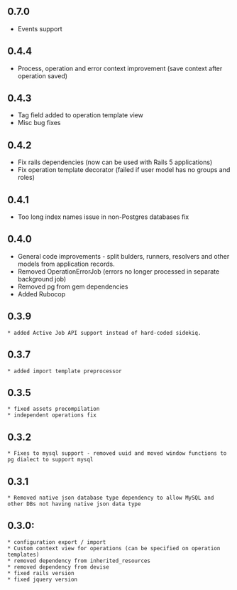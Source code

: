 ## 0.7.0
  * Events support
## 0.4.4
  * Process, operation and error context improvement (save context after operation saved)
## 0.4.3
  * Tag field added to operation template view
  * Misc bug fixes
## 0.4.2
  * Fix rails dependencies (now can be used with Rails 5 applications)
  * Fix operation template decorator (failed if user model has no groups and roles)
## 0.4.1
  * Too long index names issue in non-Postgres databases fix
## 0.4.0
  * General code improvements - split bulders, runners, resolvers and other
    models from application records.
  * Removed OperationErrorJob (errors no longer processed in separate
    background job)
  * Removed pg from gem dependencies
  * Added Rubocop
## 0.3.9
    * added Active Job API support instead of hard-coded sidekiq.
## 0.3.7
    * added import template preprocessor
## 0.3.5
    * fixed assets precompilation
    * independent operations fix
## 0.3.2
    * Fixes to mysql support - removed uuid and moved window functions to pg dialect to support mysql
## 0.3.1
    * Removed native json database type dependency to allow MySQL and other DBs not having native json data type
## 0.3.0:
    * configuration export / import
    * Custom context view for operations (can be specified on operation templates)
    * removed dependency from inherited_resources
    * removed dependency from devise
    * fixed rails version
    * fixed jquery version
